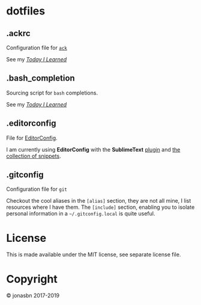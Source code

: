# dotfiles

## .ackrc

Configuration file for [`ack`](http://beyondgrep.com/)

See my _[Today I Learned](https://jonasbn.github.io/til/ack/define_a_custom_search_filetype_scope.html)_

## .bash_completion

Sourcing script for `bash` completions.

See my _[Today I Learned](https://jonasbn.github.io/til/bash/create_dir_for_own_completions.html)_

## .editorconfig

File for [EditorConfig](http://editorconfig.org/).

I am currently using **EditorConfig** with the **SublimeText** [plugin](https://github.com/sindresorhus/editorconfig-sublime) and [the collection of snippets](https://github.com/mfuentesg/EditorConfigSnippets).

## .gitconfig

Configuration file for `git`

Checkout the cool aliases in the `[alias]` section, they are not all mine, I list resources where I have them. The `[include]` section, enabling you to isolate personal information in a `~/.gitconfig.local` is quite useful.

# License

This is made available under the MIT license, see separate license file.

# Copyright

©️ jonasbn 2017-2019
